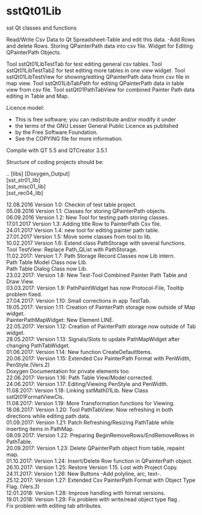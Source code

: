 # sstQt01Lib
sst Qt classes and functions

Read/Write Csv Data to Qt Spreadsheet-Table and edit this data.
   -Add Rows and delete Rows.
Storing QPainterPath data into csv file.
Widget for Editing QPainterPath Objects.

Tool sstQt01LibTestTab for test editing general csv tables.
Tool sstQt01LibTestTab2 for test editing more tables in one view widget.
Tool sstQt01LibTestView for showing/editing QPainterPath data from csv file in map view.
Tool sstQt01LibTabPath for editing QPainterPath data in table view from csv file.
Tool sstQt01PathTabView for combined Painter Path data editing in Table and Map.

Licence model:
* This is free software; you can redistribute and/or modify it under
* the terms of the GNU Lesser General Public Licence as published
* by the Free Software Foundation.
* See the COPYING file for more information.

Compile with QT 5.5 and QTCreator 3.5.1

Structure of coding projects should be:

.. [libs]
   [Doxygen_Output] <BR>
   [sst_str01_lib] <BR>
   [sst_misc01_lib] <BR>
   [sst_rec04_lib] <BR>

12.08.2016  Version 1.0: Checkin of test table project. <BR>
05.09.2016  Version 1.1: Classes for storing QPainterPath objects. <BR>
06.09.2016  Version 1.2: New Tool for testing path storing classes. <BR>
17.01.2017  Version 1.3: Adding title Row to PainterPath Csv file. <BR>
24.01.2017  Version 1.4: new tool for editing painter path table. <BR>
27.01.2017  Version 1.5: Move some classes from tool to lib. <BR>
10.02.2017  Version 1.6: Extend class PathStorage with several functions. <BR>
                         Tool TestView: Replace Path_QList with PathStorage. <BR>
11.02.2017: Version 1.7: Path Storage Record Classes now Lib intern. <BR>
                         Path Table Model Class now Lib. <BR>
                         Path Table Dialog Class now Lib. <BR>
23.02.2017: Version 1.8: New Test-Tool Combined Painter Path Table and Draw View. <BR>
03.03.2017: Version 1.9: PathPaintWidget has now Protocol-File, Tooltip problem fixed. <BR>
27.04.2017: Version 1.10: Small corrections in app TestTab. <BR>
19.05.2017: Version 1.11: Creation of PainterPath storage now outside of Map widget. <BR>
                          PainterPathMapWidget: New Element LINE. <BR>
22.05.2017: Version 1.12: Creation of PainterPath storage now outside of Tab widget. <BR>
28.05.2017: Version 1.13: Signals/Slots to update PathMapWidget after changing PathTabWidget.<BR>
01.06.2017: Version 1.14: New function CreateDefaultItems.  <BR>
20.06.2017: Version 1.15: Extended Csv PainterPath Format with PenWidth, PenStyle.(Vers.2) <BR>
                          Doxygen Documentation for private elements too. <BR>
22.06.2017: Version 1.16: Path Table View/Model corrected. <BR>
24.06.2017: Version 1.17: Editing/Viewing PenStyle and PenWidth. <BR>
11.08.2017: Version 1.18: Linking sstMath01Lib. New Class sstQt01FormatViewCls. <BR>
11.08.2017: Version 1.19: More Transformation functions for Viewing. <BR>
18.08.2017: Version 1.20: Tool PathTabView: Now refreshing in both directions while editing path data. <BR>
01.09.2017: Version 1.21: Patch Refreshing/Resizing PathTable while inserting items in PathMap. <BR>
08.09.2017: Version 1.22: Preparing BeginRemoveRows/EndRemoveRows in PathTable. <BR>
20.09.2017: Version 1.23: Delete QPainterPath object from table, repaint map. <BR>
01.10.2017: Version 1.24: Insert/Delete Row function in QPainterPath object. <BR>
26.10.2017: Version 1.25: Restore Version 1.15. Lost with Project Copy. <BR>
24.11.2017: Version 1.26: New Buttons -Add polyline, arc, text-. <BR>
25.12.2017: Version 1.27: Extended Csv PainterPath Format with Object Type Flag. (Vers.3) <BR>
12.01.2018: Version 1.28: Improve handling with format versions. <BR>
19.01.2018: Version 1.29: Fix problem with write/read object type flag . <BR>
                          Fix problem with editing tab attributes. <BR>
